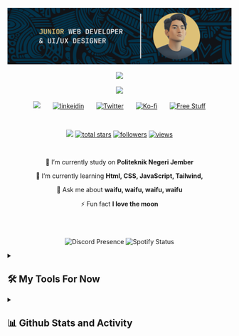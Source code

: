 ![Alt Text](https://github.com/vergiLgood1/vergiLgood1/blob/main/Cover%20(7).png)
<div align="center">
  <p align="center">
  <a href="https://git.io/typing-svg">
    <img src="https://readme-typing-svg.demolab.com?font=Roboto+2&weight=500&size=25&duration=1&pause=100000&color=066493&background=FFFFFF00&center=true&repeat=false&random=false&width=435&lines=Diyo+Anggara+">
  </a>
</p>
  <img src="https://readme-typing-svg.demolab.com?font=Roboto&weight=600&size=25&pause=1000&color=066493&background=FFFFFF00&center=true&repeat=true&random=false&width=435&lines=Front-end+Web+And+App+Developer;Interested+in+UI%2FUX+Design;May+The+Force+Be+With+You">
</div>

<!-- Social icons section -->
<p align="center">
  <a href="https://discord.gg/741505960895315979
" alt="Discord" title="Dev Pro Tips Discord Server"><img width="36px" src="https://i.ibb.co/zfcbV6N/discord-2.png"/></a>
  &#8287;&#8287;&#8287;&#8287;&#8287;
  <a href="https://www.linkedin.com/in/diyo-anggara-pradipa-putra-94888724a/"><img width="32px" alt="linkeidin" title="Youtube" src="https://i.ibb.co/Cmc5tS1/linkedin-2.png"/></a>
  &#8287;&#8287;&#8287;&#8287;&#8287;
  <a href="https://www.instagram.com/diyoanggaraa/"><img width="28px" alt="Twitter" title="Instagram" src="https://i.ibb.co/XVcLMcv/instagram-1-1.png"/></a>
  &#8287;&#8287;&#8287;&#8287;&#8287;
  <a href="diyoanggara149@gmail.com"><img width="32px" alt="Ko-fi" title="Email" src="https://i.ibb.co/LrqHpnt/gmail-2.png"/></a>
  &#8287;&#8287;&#8287;&#8287;&#8287;
  <a href=""><img width="34px" alt="Free Stuff" title="Free gifts for you" src="https://i.ibb.co/BfWG7rz/gift-solid-2.png"/></a>
</p>

<br/>

<!-- Social badges section -->
<!-- Badges with custom icons - https://github.com/DenverCoder1/custom-icon-badges -->
<!-- View counter - https://github.com/DenverCoder1/Simple-View-Counter -->
<p align="center">
 <a href="https://discord.gg/9YcAmhfA" alt="discord account">
    <img src="https://img.shields.io/discord/841592988702343179?color=7289DA&logo=discord&logoColor=white&style=for-the-badge"/></a>
  <a href="https://github.com/vergiLgood1?tab=repositories&sort=stargazers">
    <img alt="total stars" title="Total stars on GitHub" src="https://custom-icon-badges.demolab.com/github/stars/vergiLgood1?color=55960c&style=for-the-badge&labelColor=488207&logo=star"/></a>
  <a href="https://github.com/vergiLgood1?tab=followers">
    <img alt="followers" title="Follow me on Github" src="https://custom-icon-badges.demolab.com/github/followers/vergiLgood1?color=236ad3&labelColor=1155ba&style=for-the-badge&logo=person-add&label=Follow&logoColor=white"/></a>
<a href="https://komarev.com/ghpvc/?username=vergiLgood1">
  <img alt="views" title="GitHub profile views" src="https://komarev.com/ghpvc/?username=vergiLgood1" width="150" height="28"/>
</a>
</p>

<br/>

<div align="center">
 
 <p align="center">
   
   🔭 I’m currently study on **Politeknik Negeri Jember**
 
 🌱 I’m currently learning **Html, CSS, JavaScript, Tailwind,**

 💬 Ask me about **waifu, waifu, waifu, waifu**

 ⚡ Fun fact **I love the moon**

 </p>
 
 </div>
 <br> <br>
 
 
<p align="center">
  <img src="https://lanyard.kyrie25.me/api/741505960895315979" alt="Discord Presence" />
  <img src="https://spotify-github-profile.vercel.app/api/view?uid=ea4f7f4r2oouzd9bdjl88t440&cover_image=true&theme=novatorem&show_offline=true&background_color=121212&interchange=false&bar_color=53b14f&bar_color_cover=false" alt="Spotify Status" />
</p>



 <details> 
  <summary><h2>🛠️ My Tools For Now</h2></summary>
  <!-- Some badges are from https://github.com/Ileriayo/markdown-badges -->

  <h3>👨‍💻 Programming and Markup Languages</h3>

  <p>   
      <a href="https://github.com/search?q=user%3ADenverCoder1+language%3Acss"><img alt="CSS" src="https://img.shields.io/badge/CSS-1572B6.svg?logo=css3&logoColor=white"></a>
      <a href="https://github.com/search?q=user%3ADenverCoder1+language%3Ahtml"><img alt="HTML" src="https://img.shields.io/badge/HTML-E34F26.svg?logo=html5&logoColor=white"></a>
      <a href="https://github.com/search?q=user%3ADenverCoder1+language%3Ajava"><img alt="Java" src="https://custom-icon-badges.demolab.com/badge/Java-007396.svg?logo=java&logoColor=white"></a>
      <a href="https://github.com/search?q=user%3ADenverCoder1+language%3Ajavascript"><img alt="JavaScript" src="https://img.shields.io/badge/JavaScript-F7DF1E.svg?logo=javascript&logoColor=black"></a>
      <a href="https://github.com/search?q=user%3ADenverCoder1+language%3Aphp"><img alt="PHP" src="https://img.shields.io/badge/PHP-777BB4.svg?logo=php&logoColor=white"></a>
      <a href="https://github.com/search?q=user%3ADenverCoder1+language%3Apython"><img alt="Python" src="https://img.shields.io/badge/Python-14354C.svg?logo=python&logoColor=white"></a>
      <a href="https://github.com/search?q=user%3ADenverCoder1+language%3Asql"><img alt="SQL" src="https://custom-icon-badges.demolab.com/badge/SQL-025E8C.svg?logo=database&logoColor=white"></a>
  </p>
  
  <h3>🧰 Frameworks and Libraries</h3>

  <p>
      <a href="#"><img alt="Bootstrap" src="https://img.shields.io/badge/Bootstrap-7952B3.svg?logo=bootstrap&logoColor=white"></a>
      <a href="#"><img alt="Discord.py" src="https://custom-icon-badges.demolab.com/badge/Discord.py-0d1620.svg?logo=dpy"></a>
  </p>

  <h3>🗄️ Databases and Cloud Hosting</h3>

  <p>
      <a href="#"><img alt="GitHub Pages" src="https://img.shields.io/badge/GitHub%20Pages-327FC7.svg?logo=github&logoColor=white"></a>
      <a href="#"><img alt="MySQL" src="https://img.shields.io/badge/MySQL-00f.svg?logo=mysql&logoColor=white"></a>
  </p>

 <h3>💻 Software and Tools</h3>

  <p>
      <a href="#"><img alt="Adobe" src="https://img.shields.io/badge/Adobe-FF0000.svg?logo=adobe&logoColor=white"></a>
      <a href="#"><img alt="Discord" src="https://img.shields.io/badge/-Discord-5865F2.svg?logo=discord&logoColor=white"></a>
      <a href="#"><img alt="Git" src="https://img.shields.io/badge/Git-F05033.svg?logo=git&logoColor=white"></a>
      <a href="#"><img alt="GitHub Desktop" src="https://img.shields.io/badge/GitHub%20Desktop-8034A9.svg?logo=github&logoColor=white"></a>
      <a href="#"><img alt="Google Sheets" src="https://img.shields.io/badge/Sheets-34A853.svg?logo=google%20sheets&logoColor=white"></a>
      <a href="#"><img alt="OBS Studio" src="https://img.shields.io/badge/-OBS-302E31?logo=obs-studio&logoColor=white"></a>
      <a href="#"><img alt="Postman" src="https://img.shields.io/badge/Postman-FF6C37?logo=postman&logoColor=white"></a>
      <a href="#"><img alt="Visual Studio Code" src="https://img.shields.io/badge/Visual%20Studio%20Code-0078d7.svg?logo=visual-studio-code&logoColor=white"></a>
  </p>
</details>

<details>
  <summary><h2>📊 Github Stats and Activity</h2></summary>
<h2>⚡ Stats ⚡</h2>
<br>
<div>
  <a href="https://git.io/streak-stats"><img src="https://streak-stats.demolab.com?user=vergiLgood1&theme=prussian" alt="GitHub Streak" /></a>
</div>


<div>
  
<!--START_SECTION:waka-->

```txt
From: 31 March 2024 - To: 03 June 2024

Total Time: 205 hrs 21 mins

Other            223 hrs 29 mins ▰▰▰▰▰▰▰▰▰▰▰▰▰▱▱▱▱▱▱▱▱▱▱▱▱   52.11 %
```

<!--END_SECTION:waka-->
</div>

</details>






